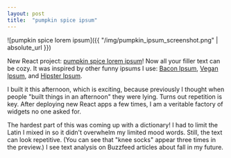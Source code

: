 ```yaml
---
layout: post
title:  "pumpkin spice ipsum"
---
```


![pumpkin spice lorem ipsum]({{ "/img/pumpkin_ipsum_screenshot.png" | absolute_url }})

New React project: [pumpkin spice lorem ipsum](2017-12-10-pumpkin-spice-ipsum.markdown)!  Now all your filler text can be cozy. It was inspired by other funny ipsums I use: [Bacon Ipsum][bacon-ipsum], [Vegan Ipsum][vegan-ipsum], and [Hipster Ipsum][hipster-ipsum].

I built it this afternoon, which is exciting, because previously I thought when people "built things in an afternoon" they were lying.  Turns out repetition is key.  After deploying new React apps a few times, I am a veritable factory of widgets no one asked for.

The hardest part of this was coming up with a dictionary!  I had to limit the Latin I mixed in so it didn't overwhelm my limited mood words.  Still, the text can look repetitive.  (You can see that "knee socks" appear three times in the preview.)  I see text analysis on Buzzfeed articles about fall in my future.

[bacon-ipsum]: http://baconipsum.com
[vegan-ipsum]: http://veganipsum.com
[hipster-ipsum]: http://hipsteripsum.com
